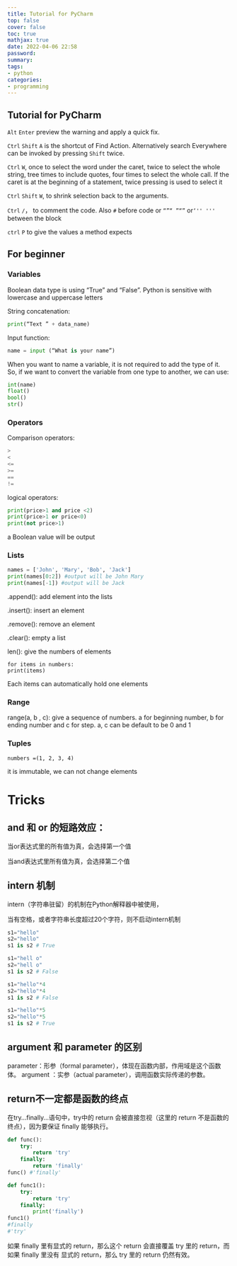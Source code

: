 ```yaml
---
title: Tutorial for PyCharm
top: false
cover: false
toc: true
mathjax: true
date: 2022-04-06 22:58
password:
summary:
tags:
- python
categories:
- programming
---
```


## Tutorial for PyCharm

`Alt` `Enter` preview the warning and apply a quick fix.

`Ctrl` `Shift` `A` is the shortcut of Find Action. Alternatively search Everywhere can be invoked by pressing `Shift` twice.

`Ctrl` `W`, once to select the word under the caret, twice to select the whole string, tree times to include quotes, four times to select the whole call. If the caret is at the beginning of a statement, twice pressing is used to select it 

`Ctrl` `Shift` `W`, to shrink selection back to the arguments. 

`Ctrl` `/`， to comment the code. Also `#` before code or `“”“ ”“”` or`‘'' '''` between the block

`ctrl` `P` to give the values a method expects

## For beginner

### Variables

Boolean data type is using “True” and “False”. Python is sensitive with lowercase and uppercase letters

String concatenation: 

```python
print(“Text ” + data_name)
```

Input function: 

```python
name = input (“What is your name”)
```

When you want to name a variable, it is not required to add the type of it. So, if we want to convert the variable from one type to another, we can use:

```python
int(name)
float()
bool()
str()
```

### Operators

Comparison operators:

```python
>
<
<=
>=
==
!=
```

logical operators:

```python
print(price>1 and price <2)
print(price>1 or price<0)
print(not price>1)
```

a Boolean value will be output

### Lists

```python
names = ['John', 'Mary', 'Bob', 'Jack']
print(names[0:2]) #output will be John Mary
print(names[-1]) #output will be Jack
```

.append(): add element into the lists

.insert(): insert an element

.remove(): remove an element

.clear(): empty a list

len(): give the numbers of elements

```
for items in numbers:
print(items)
```

Each items can automatically hold one elements

### Range

range(a, b , c): give a sequence of numbers. a for beginning number, b for ending number and c for step. a, c can be default to be 0 and 1

### Tuples

```
numbers =(1, 2, 3, 4)
```

it is immutable, we can not change elements

# Tricks 

## and 和 or 的短路效应：

当or表达式里的所有值为真，会选择第一个值

当and表达式里所有值为真，会选择第二个值

## intern 机制

intern（字符串驻留）的机制在Python解释器中被使用，

当有空格，或者字符串长度超过20个字符，则不启动intern机制

```Python
s1="hello"
s2="hello"
s1 is s2 # True

s1="hell o"
s2="hell o"
s1 is s2 # False

s1="hello"*4
s2="hello"*4
s1 is s2 # False

s1="hello"*5
s2="hello"*5
s1 is s2 # True
```

## argument 和 parameter 的区别

parameter：形参（formal parameter），体现在函数内部，作用域是这个函数体。
argument ：实参（actual parameter），调用函数实际传递的参数。

## return不一定都是函数的终点

在try…finally…语句中，try中的 return 会被直接忽视（这里的 return 不是函数的终点），因为要保证 finally 能够执行。

```python
def func():
	try:
		return 'try'
	finally:
		return 'finally'
func() #'finally'

def func1():
	try:
		return 'try'
	finally:
		print('finally')
func1() 
#finally
#'try'
```

如果 finally 里有显式的 return，那么这个 return 会直接覆盖 try 里的 return，而如果 finally 里没有 显式的 return，那么 try 里的 return 仍然有效。
